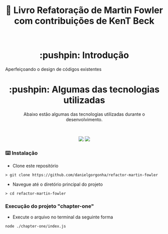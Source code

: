 <h1 align="center">🚀 <b>Livro Refatoração</b> de <b>Martin Fowler</b><br/> com contribuições de <b>KenT Beck</b></h1>
<p align="center">
  
  <br>
</p>
<h1 align="center">:pushpin: Introdução</h1>
<p align="left">
  Aperfeiçoando o design de códigos existentes

  <br/>

<h1 align="center">:pushpin: Algumas das tecnologias utilizadas</h1>
<p align="center">
  Abaixo estão algumas das tecnologias utilizadas durante o desenvolvimento.
</p>
<br/>
<p align="center">
  <img  src="https://img.shields.io/badge/-Node.js-339933?&style=for-the-badge&logoColor=fff&logo=Node.js&logoWidth=25"/>
  <img  src="https://img.shields.io/badge/javascript-%23323330.svg?style=for-the-badge&logo=javascript&logoColor=%23F7DF1E"/>
</p>

<p align="left">

### :keyboard: Instalação

- Clone este repositório

```
> git clone https://github.com/danielgorgonha/refactor-martin-fowler
```

- Navegue até o diretório principal do projeto

```
> cd refactor-martin-fowler
```

### Execução do projeto "chapter-one"


- Execute o arquivo no terminal da seguinte forma

```
node ./chapter-one/index.js
```
</p>
<br/>